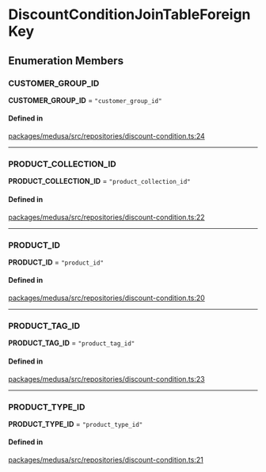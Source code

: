 # DiscountConditionJoinTableForeignKey

## Enumeration Members

### CUSTOMER\_GROUP\_ID

 **CUSTOMER\_GROUP\_ID** = ``"customer_group_id"``

#### Defined in

[packages/medusa/src/repositories/discount-condition.ts:24](https://github.com/medusajs/medusa/blob/e39010127/packages/medusa/src/repositories/discount-condition.ts#L24)

___

### PRODUCT\_COLLECTION\_ID

 **PRODUCT\_COLLECTION\_ID** = ``"product_collection_id"``

#### Defined in

[packages/medusa/src/repositories/discount-condition.ts:22](https://github.com/medusajs/medusa/blob/e39010127/packages/medusa/src/repositories/discount-condition.ts#L22)

___

### PRODUCT\_ID

 **PRODUCT\_ID** = ``"product_id"``

#### Defined in

[packages/medusa/src/repositories/discount-condition.ts:20](https://github.com/medusajs/medusa/blob/e39010127/packages/medusa/src/repositories/discount-condition.ts#L20)

___

### PRODUCT\_TAG\_ID

 **PRODUCT\_TAG\_ID** = ``"product_tag_id"``

#### Defined in

[packages/medusa/src/repositories/discount-condition.ts:23](https://github.com/medusajs/medusa/blob/e39010127/packages/medusa/src/repositories/discount-condition.ts#L23)

___

### PRODUCT\_TYPE\_ID

 **PRODUCT\_TYPE\_ID** = ``"product_type_id"``

#### Defined in

[packages/medusa/src/repositories/discount-condition.ts:21](https://github.com/medusajs/medusa/blob/e39010127/packages/medusa/src/repositories/discount-condition.ts#L21)
